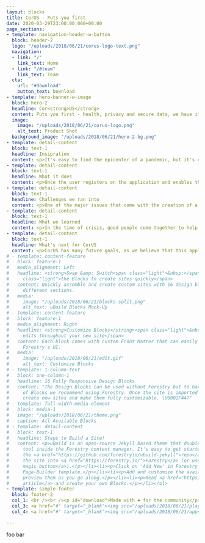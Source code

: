 ```yaml
---
layout: blocks
title: CorUS - Puts you first
date: 2020-03-29T23:00:00.000+00:00
page_sections:
- template: navigation-header-w-button
  block: header-2
  logo: "/uploads/2018/06/21/corus-logo-text.png"
  navigation:
  - link: "/"
    link_text: Home
  - link: "/#team"
    link_text: Team
  cta:
    url: "#download"
    button_text: Download
- template: hero-banner-w-image
  block: hero-2
  headline: Cor<strong>US</strong>
  content: Puts you first - health, privacy and secure data, we have it all. We'll keep you informed and safeguarded in the case of COVID-19 positive contact. Let's be certain of the uncertainties together.
  image:
    image: "/uploads/2018/06/21/corus-logo.png"
    alt_text: Product Shot
  background_image: "/uploads/2018/06/21/hero-2-bg.png"
- template: detail-content
  block: text-1
  headline: Insipration
  content: <p>It's easy to find the epicenter of a pandemic, but it's not as easy to stop it. Though the epicenter of the COVID-19 disease was quickly identified, it spread like a wildfire as people were traveling from one place to another, often accompanied by no certain knowledge of the risks of contact. With CorUS, we aim to finally put that 'wildfire' out, and assist in flattening out the pandemic curve.</p><p>Tracing and knowing whether you came in contact with a COVID-19 positive person has been a big issue, and often comes down to pure speculation. For example, with celebrities, the newspapers sometimes try to emulate a flowchart of contact points, such as in one of the attached pictures. In most cases, like in one of my friend's, you typically use social media or make phone calls. It took her <strong>7 days</strong> after the test to get to know that someone she met was in contact with a positive person. This 'guesstimating' process takes a lot of time and in the meantime, the virus passes on to other people. We want to simplify the life of the families and health officers making these distress calls.</p><p>Though most of the people are staying in, the essential workers, like my dad, are still going out and interacting with people. They need to be safeguarded first, so this app gives them a tool to know whether they interacted with a COVID-19 positive person, and what precautions to take.</p>
- template: detail-content
  block: text-1
  headline: What it does
  content: <p>Once the user registers on the application and enables the Bluetooth, the app scans for nearby Bluetooth devices and keeps a log of their Bluetooth mac in the user's mobile device. The app keeps a log of the last 21 days. In the meantime, if a user goes for a COVID-19 test and the results are positive. They have an option to mark themselves as positive on the app. Once, the user marks itself positive, the regulatory body using the application will verify whether that person is providing the correct information. <strong>After the information is verified</strong>, push notifications are sent to all the mac's who were in his close proximity of the user (i.e. within 2 meters). The simple and minimalistic interface also ensures ease of access and usage for all age brackets of users.</p><p>We take advantage of the fact that all the COVID-19 tests are recorded in the world and the verification is easier. Verification is a must as the spread of misinformation is as harmful as the diseases.</p><p>Once we have enough users who have marked themselves positive, we will highlight the positive zones on the map so that people can take precautions accordingly.</p>
- template: detail-content
  block: text-1
  headline: Challenges we ran into
  content: <p>One of the major issues that come with the creation of a tracking application is the concern of privacy and data usage. It is our goal to ensure the privacy of the data, and we shouldn't be a 'Big Brother' which tracks everything.</p><p>It is of foremost importance that the users are assured that the app isn't spying on them. It is for this reason that <strong>CorUS has no GPS tracking</strong>.</p><p>Although the application needs a lot of data processing and correlation, it is mostly <strong>serverless</strong>.</p><p>Another challenge we're running to is reaching out to the governmental entities to adopt the application, but our team will surely persevere and make sure that it gets done.</p>
- template: detail-content
  block: text-1
  headline: What we learned
  content: <p>In the time of crisis, good people come together to help.</p>
- template: detail-content
  block: text-1
  headline: What's next for CorUS
  content: <p>CorUS has many future goals, as we believe that this application has several implications not only within social distancing but also in legislation and medicine.</p><p>Here is a quick preview of what to come:</p><ul><li><p>Find a regulatory body/governmental body to adopt our app</p></li><li><p>Add a login for the regulatory/health department to get the positive cases as per their region</p></li><li><p>Nudge CDC approved information of symptoms to the users who were in contact with COVID-19 positive people</p></li><li><p>Add information about the nearby doctors, so when we send a notification to the person who was in contact with a COVID19 positive person. They can know where to go to seek help.</p></li></ul>
# - template: content-feature
#   block: feature-1
#   media_alignment: Left
#   headline: <strong>Swap &amp; Switch<span class="light">&nbsp;</span></strong><span
#     class="light">the Blocks to create sites quickly</span>
#   content: Quickly assemble and create custom sites with 16 design blocks for seven
#     different sections.
#   media:
#     image: "/uploads/2018/06/21/blocks-split.png"
#     alt_text: uBuild Blocks Mock-Up
# - template: content-feature
#   block: feature-1
#   media_alignment: Right
#   headline: <strong>Customize Blocks</strong><span class="light">&nbsp;to make quick
#     edits throughout your new site</span>
#   content: Each block comes with custom Front Matter that can easily be edited in
#     Forestry's UI.
#   media:
#     image: "/uploads/2018/06/21/edit.gif"
#     alt_text: Customize Blocks
# - template: 1-column-text
#   block: one-column-1
#   headline: 16 Fully Responsive Design Blocks
#   content: "The Design Blocks can be used without Forestry but to harness the power
#     of Blocks we recommend using Forestry. Once the site is imported you can immediately
#     create new sites and make them fully customizable. \U0001F447"
# - template: full-width-media-element
#   block: media-1
#   image: "/uploads/2018/06/21/theme.png"
#   caption: All Available Blocks
# - template: detail-content
#   block: text-1
#   headline: Steps to Build a Site!
#   content: <p>uBuild is an open-source Jekyll based theme that doubles as a builder
#     tool inside the Forestry content manager. It's easy to get started!</p><ol><li><p>Fork
#     the <a href="https://github.com/forestryio/ubuild-jekyll">repo</a> and import
#     the site into <a href="https://forestry.io/">Forestry</a> (or use <a href="https://forestry.io/blog/ubuild-a-new-theme-for-static-sites-using-blocks#even-quicker-start">our
#     magic button</a>).</p></li><li><p>Click on 'Add New' in Forestry and select the
#     Page-Builder template.</p></li><li><p>Add and customize the available Blocks and
#     preview them as you go along.</p></li><li><p>Read <a href="https://forestry.io/blog/ubuild-a-new-theme-for-static-sites-using-blocks/">our
#     article</a> and create your own Blocks.</p></li></ol>
- template: simple-footer
  block: footer-2
  col_1: <br /><br /><p id="download">Made with ❤︎ for the community</p>
  col_3: <a href="#" target="_blank"><img src="/uploads/2018/06/21/playstore.png" width="400" height="auto" alt="Play Store"></a>
  col_4: <a href="#" target="_blank"><img src="/uploads/2018/06/21/appstore.png" width="400" height="auto" alt="App Store"></a>

---
```

foo bar
